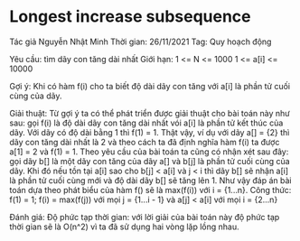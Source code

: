 # Longest increase subsequence

Tác giả Nguyễn Nhật Minh
Thời gian: 26/11/2021
Tag: Quy hoạch động

Yêu cầu: tìm dãy con tăng dài nhất
Giới hạn:
1 <= N <= 1000
1 <= a[i] <= 10000

Gợi ý: Khi có hàm f(i) cho ta biết độ dài dãy con tăng với a[i] là phần tử cuối cùng của dãy.

Giải thuật:
Từ gợi ý ta có thể phát triển được giải thuật cho bài toán này như sau: gọi f(i) là độ dài dãy con tăng dài nhất vói a[i] là phần tử kết thúc của dãy.
Với dãy có độ dài bằng 1 thì f(1) = 1. Thật vậy, ví dụ với dãy a[] = {2} thì dãy con tăng dài nhất là 2 và theo cách ta đã định nghĩa hàm f(i) ta được a[1] = 2 và f(1) = 1.
Theo yêu cầu của bài toán ta cũng có nhận xét sau đây: gọi dãy b[] là một dãy con tăng của dãy a[] và b[j] là phần tử cuối cùng của dãy. Khi đó nếu tồn tại a[i] sao cho b[j] < a[i] và j < i thì dãy b[] sẽ nhận a[i] là phần tử cuối cùng mới và độ dài dãy b[] sẽ tăng lên 1.
Như vậy đáp án bài toán dựa theo phát biểu của hàm f() sẽ là max(f(i)) với i = {1...n}.
Công thức:
f(1) = 1;
f(i) = max(f(j)) với mọi j = {1...i - 1} và a[j] < a[i] với mọi i = {2...n}

Đánh giá:
Độ phức tạp thời gian: với lời giải của bài toán này độ phức tạp thời gian sẽ là O(n^2) vì ta đã sử dụng hai vòng lặp lồng nhau.
